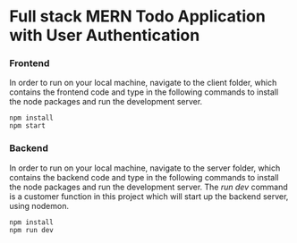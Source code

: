 # Full stack MERN Todo Application with User Authentication

### Frontend
In order to run on your local machine, navigate to the client folder, which contains the frontend code and type in the following commands to install the node packages and run the development server.
```
npm install
npm start
```

### Backend
In order to run on your local machine, navigate to the server folder, which contains the backend code and type in the following commands to install the node packages and run the development server. The _run dev_ command is a customer function in this project which will start up the backend server, using nodemon.
```
npm install
npm run dev
```